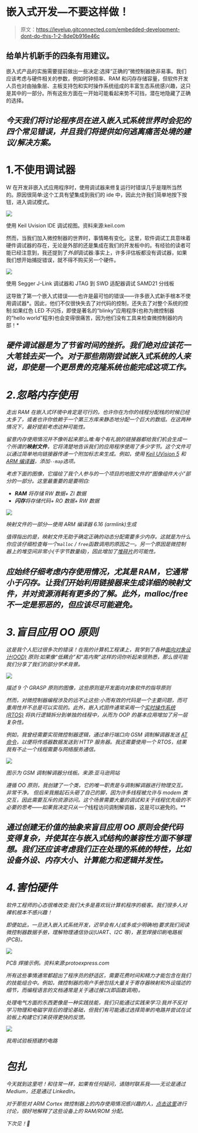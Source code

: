 # 嵌入式开发—不要这样做！

> 原文：<https://levelup.gitconnected.com/embedded-development-dont-do-this-1-2-8de0b916e46c>

## 给单片机新手的四条有用建议。

嵌入式产品的实施需要提前做出一些决定:选择“正确的”微控制器绝非易事。我们应该考虑与硬件相关的参数，例如时钟频率、RAM 和闪存存储容量，但软件开发人员也对由抽象层、主板支持包和实时操作系统组成的丰富生态系统感兴趣，这只是其中的一部分。所有这些方面在一开始可能看起来势不可挡，潜在地隐藏了正确的选择。

## *今天我们将讨论程序员在进入嵌入式系统世界时会犯的四个常见错误，并且我们将提供如何逃离痛苦处境的建议/解决方案。*

# 1.不使用调试器

W 在开发非嵌入式应用程序时，使用调试器来修复运行时错误几乎是理所当然的。原因很简单:这个工具有望集成到我们的 ide 中，因此允许我们简单地按下按钮，进入调试模式。

![](img/2cf8c8d2e792be87fe8861daf989efeb.png)

使用 Keil Uvision IDE 调试视图。资料来源:keil.com

然而，当我们加入微控制器的世界时，事情略有变化。这里，软件调试工具意味着硬件调试器的存在，无论是外部的还是集成在我们的开发板中的。有经验的读者可能已经注意到，我还提到了*外部*调试器:事实上，许多评估板都没有调试器，如果我们想开始捕捉错误，就不得不购买另一个硬件。

![](img/be0640b2faf1ca0537217a1e51c45c0e.png)

使用 Segger J-Link 调试器和 JTAG 到 SWD 适配器调试 SAMD21 分线板

这导致了第一个嵌入式错误——也许是最可怕的错误——许多嵌入式新手根本不使用调试器*。因此，他们不仅很快失去了对代码的控制，还失去了对整个系统的控制:如果红色 LED 不闪烁，即使是著名的“blinky”应用程序(也称为微控制器的“hello world”程序)也会变得很痛苦，因为他们没有工具来检查微控制器的内部！*

## *硬件调试器是为了节省时间的挫折。我们绝对应该花一大笔钱去买一个。对于那些刚刚尝试嵌入式系统的人来说，即使是一个更昂贵的克隆系统也能完成这项工作。*

# *2.忽略内存使用*

*走出 RAM 在嵌入式环境中肯定是可行的。也许你在为你的线程分配栈的时候已经太多了，或者也许你依赖于一个第三方库来静态地分配一个巨大的数组。在这两种情况下，最好提前考虑这种可能性。*

*留意内存使用情况并不像听起来那么难:每个有礼貌的链接器都给我们机会生成一个所谓的**映射文件**，它将清楚地告诉我们的应用程序使用了多少字节。这个文件可以通过简单地向链接器传递一个附加标志来生成。例如，使用 [Keil UVision 5](https://www2.keil.com/mdk5/uvision/) 和 [ARM 编译器](https://developer.arm.com/tools-and-software/embedded/arm-compiler)，添加`--map`选项。*

*考虑下面的图像，它描绘了我个人参与的一个项目的地图文件的“图像组件大小”部分的一部分。这里最重要的是要明白:*

*   ***RAM** 将存储 RW 数据+ ZI 数据*
*   ***闪存**将存储代码+ RO 数据+ RW 数据*

*![](img/29ed79100fee358132cb34a647c88d2a.png)*

*映射文件的一部分—使用 ARM 编译器 6.16 (armlink)生成*

*值得指出的是，映射文件无助于确定正确的动态分配需要多少内存。这就是为什么你应该仔细检查每一个`malloc` / `free`函数调用的原因之一。另一个原因是微控制器上的堆空间非常小(千字节数量级)，因此增加了[堆碎片](https://cpp4arduino.com/2018/11/06/what-is-heap-fragmentation.html)的可能性。*

## *应始终仔细考虑内存使用情况，尤其是 RAM，它通常小于闪存。让我们开始利用链接器来生成详细的映射文件，并对资源消耗有更多的了解。此外，malloc/free 不一定是邪恶的，但应该尽可能避免。*

# *3.盲目应用 OO 原则*

*这是我个人犯过很多次的错误！在我的计算机工程课上，我学到了各种[面向对象设计(OOD)](https://en.wikipedia.org/wiki/Object-oriented_design) 原则:如果像“低耦合”和“高内聚”这样的词你听起来很熟悉，那么很可能我们分享了我们的部分学术背景。*

*![](img/b61f58eeb90003967a745369ff88c28b.png)*

*描述 9 个 GRASP 原则的图像，这些原则是开发面向对象软件的指导原则*

*然而，对微控制器编程涉及的远不止这些:小而有效的代码是一个主要问题，而可重用性并不总是可以实现的。此外，嵌入式固件通常采用一个[实时操作系统(RTOS)](https://en.wikipedia.org/wiki/Real-time_operating_system) 将执行逻辑拆分到单独的线程中，从而为 OOP 的基本应用增加了另一层复杂性。*

*例如，我曾经需要实现微控制器逻辑，通过串行端口向 GSM 调制解调器发送 [AT 命令](https://en.wikipedia.org/wiki/Hayes_command_set)，以便将传感器数据发送到 HTTP 服务器。我还需要使用一个 RTOS，结果我有不止一个线程需要与网络服务通信。*

*![](img/5560e89a63db1edca6e489c145a8ba3f.png)*

*图示为 GSM 调制解调器分线板。来源:亚马逊网站*

*遵循 OO 原则，我创建了一个类，它的唯一职责是与调制解调器进行物理交互。非常干净。
但后来我搬起石头砸了自己的脚，因为许多线程被允许与 modem 类交互，因此需要互斥的资源访问。这个场景需要大量的调试和关于线程优先级的不必要的思考——如果我决定只从一个*线程访问调制解调器，这是可以避免的。**

## *通过创建无价值的抽象来盲目应用 OO 原则会使代码变得复杂，并使其在与嵌入式结构的兼容性方面不够理想。我们还应该考虑我们正在处理的系统的特性，比如设备外设、内存大小、计算能力和逻辑并发性。*

# *4.害怕硬件*

*软件工程师的心态很难改变:我们大多是喜欢玩计算机程序的极客。我们很多人对裸机根本不感兴趣！*

*即便如此，一旦进入嵌入式系统开发，迟早会有人(或多或少明确地)要求我们阅读微控制器数据手册，理解物理通信协议(UART、I2C 等)，甚至焊接印刷电路板(PCB)。*

*![](img/0c8b3a41667a4bf7130386d243539a3c.png)*

*PCB 焊接示例。资料来源:protoexpress.com*

*所有这些事情通常都超出了程序员的舒适区，需要花费时间和精力才能包含在我们的技能组合中。例如，微控制器的用户手册包括大量关于寄存器映射和外设描述的细节，而编程语言的文档通常是关于通过接口(即函数调用)。*

*处理电气方面的东西更像是一种实践技能，我们只能通过实践来学习:我并不反对学习物理和电磁学背后的理论基础，但我们有可能通过选择简单的电路并尝试在试验板上构建它们来获得更快的反馈。*

*![](img/83fbb2705f7e5a5084c075f48a8e06ed.png)*

*我用试验板搭建的电路*

# *包扎*

*今天就到这里吧！和往常一样，如果有任何疑问，请随时联系我——无论是通过 Medium，还是通过 LinkedIn。*

*对于那些对 ARM Cortex 微控制器上的内存使用情况感兴趣的人，[点击这里](https://stackoverflow.com/questions/5430284/rom-and-ram-in-arm)进行讨论，很好地解释了这些设备上的 RAM/ROM 分配。*

*下次见！🍻*